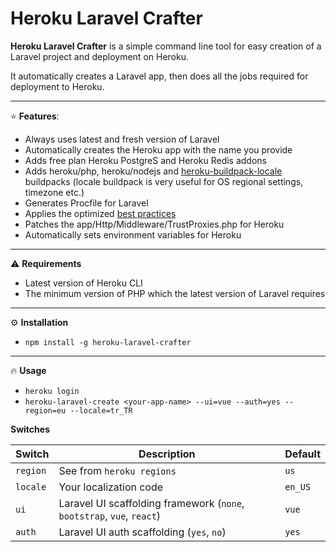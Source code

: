 # Heroku Laravel Crafter

**Heroku Laravel Crafter** is a simple command line tool for easy creation of a Laravel project and deployment on Heroku.

It automatically creates a Laravel app, then does all the jobs required for deployment to Heroku.

---

:star: **Features**:
- Always uses latest and fresh version of Laravel
- Automatically creates the Heroku app with the name you provide
- Adds free plan Heroku PostgreS and Heroku Redis addons
- Adds heroku/php, heroku/nodejs and [heroku-buildpack-locale](https://elements.heroku.com/buildpacks/heroku/heroku-buildpack-locale) buildpacks (locale buildpack is very useful for OS regional settings, timezone etc.)
- Generates Procfile for Laravel
- Applies the optimized [best practices](https://devcenter.heroku.com/articles/getting-started-with-laravel#best-practices)
- Patches the app/Http/Middleware/TrustProxies.php for Heroku
- Automatically sets environment variables for Heroku

---

:warning: **Requirements**
* Latest version of Heroku CLI
* The minimum version of PHP which the latest version of Laravel requires

---

:gear: **Installation**
* `npm install -g heroku-laravel-crafter`

---

:fire: **Usage**
* `heroku login`
* `heroku-laravel-create <your-app-name> --ui=vue --auth=yes --region=eu --locale=tr_TR`


**Switches**

| Switch | Description | Default
| --- | --- | --- |
| `region` | See from `heroku regions` | `us` |
| `locale` | Your localization code | `en_US` |
| `ui` | Laravel UI scaffolding framework (`none`, `bootstrap`, `vue`, `react`) | `vue` |
| `auth` | Laravel UI auth scaffolding (`yes`, `no`) | `yes` |